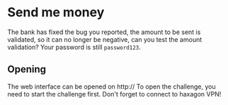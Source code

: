 # Send me money
The bank has fixed the bug you reported, the amount to be sent is validated, so it can no longer be negative, can you
test the amount validation? Your password is still `password123`.

## Opening

<if ip=true>
  The web interface can be opened on http://<ip>  
</if>
<if ip=false>
  To open the challenge, you need to start the challenge first.
</if>
Don't forget to connect to haxagon VPN!
